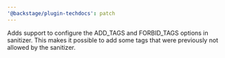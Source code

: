 ```yaml
---
'@backstage/plugin-techdocs': patch
---
```


Adds support to configure the ADD_TAGS and FORBID_TAGS options in sanitizer. This makes it possible to add some tags that were previously not allowed by the sanitizer.
